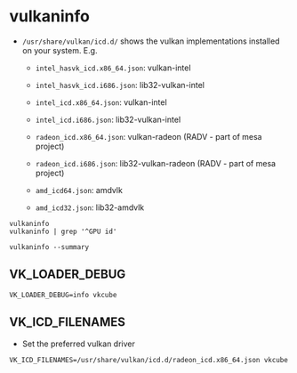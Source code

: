 # vulkaninfo

- `/usr/share/vulkan/icd.d/` shows the vulkan implementations installed on your system. E.g.

  - `intel_hasvk_icd.x86_64.json`: vulkan-intel
  - `intel_hasvk_icd.i686.json`: lib32-vulkan-intel

  - `intel_icd.x86_64.json`: vulkan-intel
  - `intel_icd.i686.json`: lib32-vulkan-intel

  - `radeon_icd.x86_64.json`: vulkan-radeon (RADV - part of mesa project)
  - `radeon_icd.i686.json`: lib32-vulkan-radeon (RADV - part of mesa project)

  - `amd_icd64.json`: amdvlk
  - `amd_icd32.json`: lib32-amdvlk

```shell
vulkaninfo
vulkaninfo | grep '^GPU id'

vulkaninfo --summary
```

## VK_LOADER_DEBUG

```shell
VK_LOADER_DEBUG=info vkcube
```

## VK_ICD_FILENAMES

- Set the preferred vulkan driver

```shell
VK_ICD_FILENAMES=/usr/share/vulkan/icd.d/radeon_icd.x86_64.json vkcube
```

